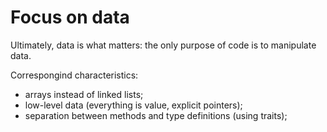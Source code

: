 # Focus on data

Ultimately, data is what matters: the only purpose of code is to manipulate data.

Correspongind characteristics:

- arrays instead of linked lists;
- low-level data (everything is value, explicit pointers);
- separation between methods and type definitions (using traits);
